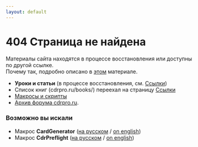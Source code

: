 ```yaml
---
layout: default
---
```


# 404 Страница не найдена

Материалы сайта находятся в процессе восстановления или доступны по другой ссылке.   
Почему так, подробно описано в [этом](/blog/wtf.html) материале.

* **Уроки и статьи** (в процессе восстановления, см. [Ссылки](/links/))
* Список книг (cdrpro.ru/books/) переехал на страницу [Ссылки](/links/)
* [Макросы и скрипты](/macros/)
* [Архив форума cdrpro.ru](http://cdrpro-forum-archive.github.io/forum.html).

### Возможно вы искали

* Макрос **CardGenerator** ([на русском](/macros/cardgenerator/) / [on english](/en/macros/cardgenerator/))
* Макрос **CdrPreflight** ([на русском](/macros/cdrpreflight/) / [on english](/en/macros/cdrpreflight/))
